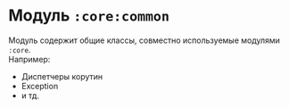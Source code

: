 # Модуль `:core:common`

Модуль содержит общие классы, совместно используемые модулями `:core`.  
Например:
- Диспетчеры корутин 
- Exception 
- и тд.